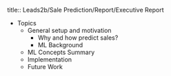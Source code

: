 title:: Leads2b/Sale Prediction/Report/Executive Report

- Topics
	- General setup and motivation
		- Why and how predict sales?
		- ML Background
	- ML Concepts Summary
	- Implementation
	- Future Work